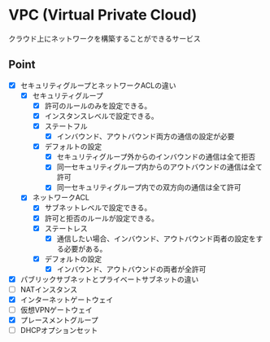 # VPC (Virtual Private Cloud)
クラウド上にネットワークを構築することができるサービス

## Point
- [X] セキュリティグループとネットワークACLの違い
  - [X] セキュリティグループ
    - [X] 許可のルールのみを設定できる。
    - [X] インスタンスレベルで設定できる。
    - [X] ステートフル
      - [X] インバウンド、アウトバウンド両方の通信の設定が必要
    - [X] デフォルトの設定
      - [X] セキュリティグループ外からのインバウンドの通信は全て拒否
      - [X] 同一セキュリティグループ内からのアウトバウンドの通信は全て許可
      - [X] 同一セキュリティグループ内での双方向の通信は全て許可
  - [X] ネットワークACL
    - [X] サブネットレベルで設定できる。
    - [X] 許可と拒否のルールが設定できる。
    - [X] ステートレス
      - [X] 通信したい場合、インバウンド、アウトバウンド両者の設定をする必要がある。
    - [X] デフォルトの設定
      - [X] インバウンド、アウトバウンドの両者が全許可
- [X] パブリックサブネットとプライベートサブネットの違い
- [ ] NATインスタンス
- [X] インターネットゲートウェイ
- [ ] 仮想VPNゲートウェイ
- [X] プレースメントグループ
- [ ] DHCPオプションセット

